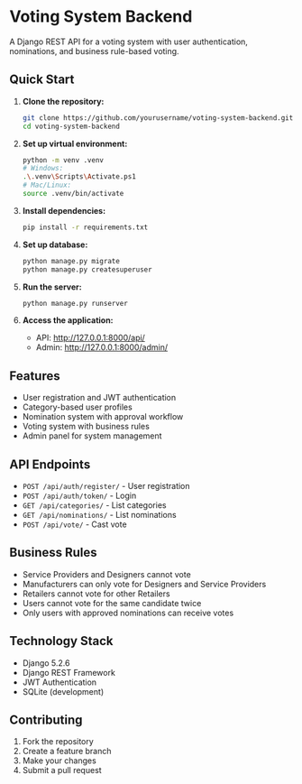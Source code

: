 # Voting System Backend

A Django REST API for a voting system with user authentication, nominations, and business rule-based voting.

## Quick Start

1. **Clone the repository:**
   ```bash
   git clone https://github.com/yourusername/voting-system-backend.git
   cd voting-system-backend
   ```

2. **Set up virtual environment:**
   ```bash
   python -m venv .venv
   # Windows:
   .\.venv\Scripts\Activate.ps1
   # Mac/Linux:
   source .venv/bin/activate
   ```

3. **Install dependencies:**
   ```bash
   pip install -r requirements.txt
   ```

4. **Set up database:**
   ```bash
   python manage.py migrate
   python manage.py createsuperuser
   ```

5. **Run the server:**
   ```bash
   python manage.py runserver
   ```

6. **Access the application:**
   - API: http://127.0.0.1:8000/api/
   - Admin: http://127.0.0.1:8000/admin/

## Features

- User registration and JWT authentication
- Category-based user profiles
- Nomination system with approval workflow
- Voting system with business rules
- Admin panel for system management

## API Endpoints

- `POST /api/auth/register/` - User registration
- `POST /api/auth/token/` - Login
- `GET /api/categories/` - List categories
- `GET /api/nominations/` - List nominations
- `POST /api/vote/` - Cast vote

## Business Rules

- Service Providers and Designers cannot vote
- Manufacturers can only vote for Designers and Service Providers
- Retailers cannot vote for other Retailers
- Users cannot vote for the same candidate twice
- Only users with approved nominations can receive votes

## Technology Stack

- Django 5.2.6
- Django REST Framework
- JWT Authentication
- SQLite (development)

## Contributing

1. Fork the repository
2. Create a feature branch
3. Make your changes
4. Submit a pull request